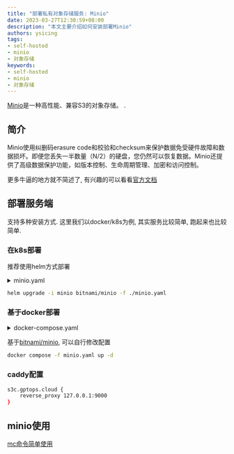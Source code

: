 ```yaml
---
title: "部署私有对象存储服务: Minio"
date: 2023-03-27T12:30:59+08:00
description: "本文主要介绍如何安装部署Minio"
authors: ysicing
tags:
- self-hosted
- minio
- 对象存储
keywords:
- self-hosted
- minio
- 对象存储
---
```






[Minio](https://github.com/minio/)是一种高性能、兼容S3的对象存储。
.

<!-- truncate -->

## 简介

Minio使用纠删码erasure code和校验和checksum来保护数据免受硬件故障和数据损坏。即便您丢失一半数量（N/2）的硬盘，您仍然可以恢复数据。Minio还提供了高级数据保护功能，如版本控制、生命周期管理、加密和访问控制。

更多牛逼的地方就不简述了, 有兴趣的可以看看[官方文档](https://min.io/docs/minio/container/index.html)

## 部署服务端

支持多种安装方式. 这里我们以docker/k8s为例, 其实服务比较简单, 跑起来也比较简单.

### 在k8s部署

推荐使用helm方式部署

<details>
<summary>minio.yaml</summary>

```yaml title="minio.yaml"
global:
  storageClass: tkecfs
auth:
  rootUser: ysicing
  rootPassword: Ohh5saquai9Lies9oocaneezoo1hooSh9Buf1piew4mu6Ki6Aru0aDoh5phashi8
defaultBuckets: "example"
ingress:
  enabled: true
  ingressClassName: "nginx"
  # 控制台地址
  hostname: s3c.gptops.cloud
apiIngress:
  enabled: true
  ingressClassName: "nginx"
  # 对象存储地址，用于API使用
  hostname: s3.gptops.cloud
metrics:
  serviceMonitor:
    # 如果已经部署prometheus可以开启
    enabled: false
```

</details>

```bash title="执行生效minio.yaml"
helm upgrade -i minio bitnami/minio -f ./minio.yaml
```

### 基于docker部署

<details>
<summary>docker-compose.yaml</summary>

```yaml title="minio.yaml"
version: '2'

services:
  minio:
    image: bitnami/minio
    container_name: minio
    restart: always
    environment:
      - MINIO_ROOT_USER=ysicing
      - MINIO_ROOT_PASSWORD=Ohh5saquai9Lies9oocaneezoo1hooSh9Buf1piew4mu6Ki6Aru0aDoh5phashi8
      - MINIO_DEFAULT_BUCKETS=oss
    ports:
      - '9000:9000'
      - '9001:9001'
    volumes:
      - '/nas/minio:/data'

```

</details>

基于[bitnami/minio](https://github.com/bitnami/containers/tree/main/bitnami/minio), 可以自行修改配置

```bash title="执行生效minio.yaml"
docker compose -f minio.yaml up -d
```

### caddy配置

```bash title="dl.caddy"
s3c.gptops.cloud {
    reverse_proxy 127.0.0.1:9000
}
```

## minio使用

[mc命令简单使用](/posts/minio-mc-config)
